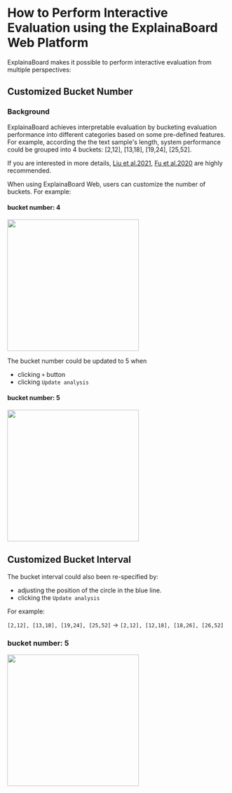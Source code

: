 # How to Perform Interactive Evaluation using the ExplainaBoard Web Platform

ExplainaBoard makes it possible to perform interactive evaluation from multiple perspectives:

## Customized Bucket Number

### Background

ExplainaBoard achieves interpretable evaluation by bucketing evaluation performance
into different categories based on some pre-defined features.
For example, according the the text sample's length, system performance could
be grouped into 4 buckets: [2,12], [13,18], [19,24], [25,52].

If you are interested in more details, [Liu et al.2021](https://aclanthology.org/2021.acl-demo.34.pdf),
[Fu et al.2020](http://aclanthology.lst.uni-saarland.de/2020.emnlp-main.489.pdf) are
highly recommended.

When using ExplainaBoard Web, users can customize the number
of buckets. For example:

#### bucket number: 4

<img src="./fig/customized_bucket.png" width="300"/>

The bucket number could be updated to 5 when

* clicking `+` button
* clicking `Update analysis`

#### bucket number: 5

<img src="./fig/customized_bucket_2.png" width="300"/>

## Customized Bucket Interval

The bucket interval could also been re-specified by:

* adjusting the position of the circle in the blue line.
* clicking the `Update analysis`

For example:

`[2,12], [13,18], [19,24], [25,52]`  -> `[2,12], [12,18], [18,26], [26,52]`

### bucket number: 5

<img src="./fig/customized_bucket_3.png" width="300"/>
